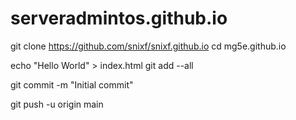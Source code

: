 # serveradmintos.github.io
git clone https://github.com/snixf/snixf.github.io
cd mg5e.github.io

echo "Hello World" > index.html
git add --all

git commit -m "Initial commit"

git push -u origin main
